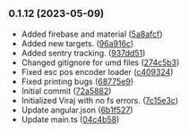## <small>0.1.12 (2023-05-09)</small>

* Added firebase and material ([5a8afcf](https://github.com/swayambhu-innovations/VirajPosProduction/commit/5a8afcf))
* Added new targets. ([96a916c](https://github.com/swayambhu-innovations/VirajPosProduction/commit/96a916c))
* Added sentry tracking. ([937dd51](https://github.com/swayambhu-innovations/VirajPosProduction/commit/937dd51))
* Changed gitignore for umd files ([274c5b3](https://github.com/swayambhu-innovations/VirajPosProduction/commit/274c5b3))
* Fixed esc pos encoder loader ([c409324](https://github.com/swayambhu-innovations/VirajPosProduction/commit/c409324))
* Fixed printing bugs ([68775e9](https://github.com/swayambhu-innovations/VirajPosProduction/commit/68775e9))
* Initial commit ([72a5882](https://github.com/swayambhu-innovations/VirajPosProduction/commit/72a5882))
* Initialized Viraj with no fs errors. ([7c15e3c](https://github.com/swayambhu-innovations/VirajPosProduction/commit/7c15e3c))
* Update angular.json ([6b1f527](https://github.com/swayambhu-innovations/VirajPosProduction/commit/6b1f527))
* Update main.ts ([04c4b58](https://github.com/swayambhu-innovations/VirajPosProduction/commit/04c4b58))



